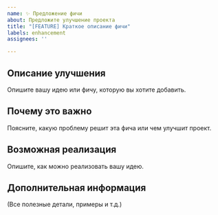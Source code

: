 ```yaml
---
name: ✨ Предложение фичи
about: Предложите улучшение проекта
title: "[FEATURE] Краткое описание фичи"
labels: enhancement
assignees: ''

---
```


## Описание улучшения
Опишите вашу идею или фичу, которую вы хотите добавить.

## Почему это важно
Поясните, какую проблему решит эта фича или чем улучшит проект.

## Возможная реализация
Опишите, как можно реализовать вашу идею.

## Дополнительная информация
(Все полезные детали, примеры и т.д.)